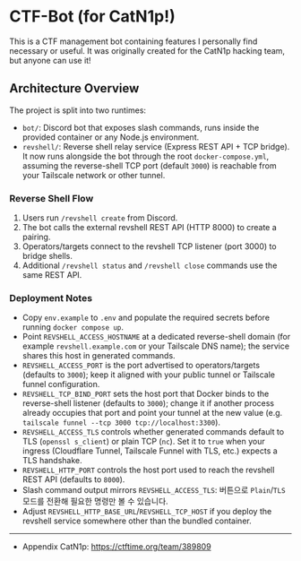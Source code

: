 # CTF-Bot (for CatN1p!)

This is a CTF management bot containing features I personally find necessary or useful. It was originally created for the CatN1p hacking team, but anyone can use it!

## Architecture Overview

The project is split into two runtimes:

- `bot/`: Discord bot that exposes slash commands, runs inside the provided container or any Node.js environment.
- `revshell/`: Reverse shell relay service (Express REST API + TCP bridge). It now runs alongside the bot through the root `docker-compose.yml`, assuming the reverse-shell TCP port (default `3000`) is reachable from your Tailscale network or other tunnel.

### Reverse Shell Flow

1. Users run `/revshell create` from Discord.
2. The bot calls the external revshell REST API (HTTP 8000) to create a pairing.
3. Operators/targets connect to the revshell TCP listener (port 3000) to bridge shells.
4. Additional `/revshell status` and `/revshell close` commands use the same REST API.

### Deployment Notes

- Copy `env.example` to `.env` and populate the required secrets before running `docker compose up`.
- Point `REVSHELL_ACCESS_HOSTNAME` at a dedicated reverse-shell domain (for example `revshell.example.com` or your Tailscale DNS name); the service shares this host in generated commands.
- `REVSHELL_ACCESS_PORT` is the port advertised to operators/targets (defaults to `3000`); keep it aligned with your public tunnel or Tailscale funnel configuration.
- `REVSHELL_TCP_BIND_PORT` sets the host port that Docker binds to the reverse-shell listener (defaults to `3000`); change it if another process already occupies that port and point your tunnel at the new value (e.g. `tailscale funnel --tcp 3000 tcp://localhost:3300`).
- `REVSHELL_ACCESS_TLS` controls whether generated commands default to TLS (`openssl s_client`) or plain TCP (`nc`). Set it to `true` when your ingress (Cloudflare Tunnel, Tailscale Funnel with TLS, etc.) expects a TLS handshake.
- `REVSHELL_HTTP_PORT` controls the host port used to reach the revshell REST API (defaults to `8000`).
- Slash command output mirrors `REVSHELL_ACCESS_TLS`: 버튼으로 `Plain`/`TLS` 모드를 전환해 필요한 명령만 볼 수 있습니다.
- Adjust `REVSHELL_HTTP_BASE_URL`/`REVSHELL_TCP_HOST` if you deploy the revshell service somewhere other than the bundled container.

---

* Appendix
CatN1p: https://ctftime.org/team/389809
